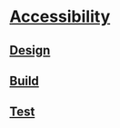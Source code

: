 # [Accessibility](..)
## [Design](accessibility/design.md) 
## [Build](accessibility/build.md)
## [Test](accessibility/test.md)
